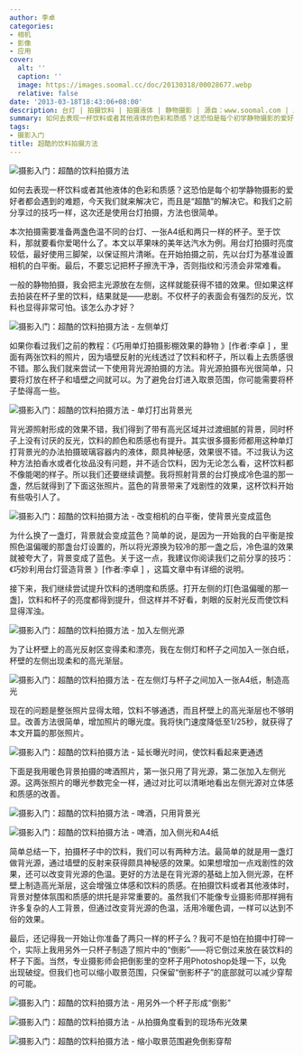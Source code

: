 ```yaml
---
author: 李卓
categories:
- 相机
- 影像
- 应用
cover:
  alt: ''
  caption: ''
  image: https://images.soomal.cc/doc/20130318/00028677.webp
  relative: false
date: '2013-03-18T18:43:06+08:00'
description: 台灯 | 拍摄饮料 | 拍摄液体 | 静物摄影 | 源自：www.soomal.com | 版权：原创 |  平均/总评分：09.98/429
summary: 如何去表现一杯饮料或者其他液体的色彩和质感？这恐怕是每个初学静物摄影的爱好者都会遇到的难题，今天我们就来解决它，而且是“超酷”的解决它。和我们之前分享过的技巧一样，这次还是使用台灯拍摄，方法也很简单。本次拍摄需要准备两盏色温不同的台灯、一张A4纸和两只一样的杯子。至于饮料，那就要看你爱喝什么了。
tags:
- 摄影入门
title: 超酷的饮料拍摄方法
---
```


![摄影入门：超酷的饮料拍摄方法](https://images.soomal.cc/doc/20130318/00028677.webp)



如何去表现一杯饮料或者其他液体的色彩和质感？这恐怕是每个初学静物摄影的爱好者都会遇到的难题，今天我们就来解决它，而且是“超酷”的解决它。和我们之前分享过的技巧一样，这次还是使用台灯拍摄，方法也很简单。



本次拍摄需要准备两盏色温不同的台灯、一张A4纸和两只一样的杯子。至于饮料，那就要看你爱喝什么了。本文以苹果味的美年达汽水为例。用台灯拍摄时亮度较低，最好使用三脚架，以保证照片清晰。在开始拍摄之前，先以台灯为基准设置相机的白平衡。最后，不要忘记把杯子擦洗干净，否则指纹和污渍会非常难看。



一般的静物拍摄，我会把主光源放在左侧，这样就能获得不错的效果。但如果这样去拍装在杯子里的饮料，结果就是――悲剧。不仅杯子的表面会有强烈的反光，饮料也显得非常可怕。该怎么办才好？



![摄影入门：超酷的饮料拍摄方法 - 左侧单灯](https://images.soomal.cc/doc/20130318/00028678.webp)



如果你看过我们之前的教程：《巧用单灯拍摄影棚效果的静物 》[作者:李卓 ]
，里面有两张饮料的照片，因为墙壁反射的光线透过了饮料和杯子，所以看上去质感很不错。那么我们就来尝试一下使用背光源拍摄的方法。背光源拍摄布光很简单，只要将灯放在杯子和墙壁之间就可以。为了避免台灯进入取景范围，你可能需要将杯子垫得高一些。



![摄影入门：超酷的饮料拍摄方法 - 单灯打出背景光](https://images.soomal.cc/doc/20130318/00028679.webp)



背光源照射形成的效果不错，我们得到了带有高光区域并过渡细腻的背景，同时杯子上没有讨厌的反光，饮料的颜色和质感也有提升。其实很多摄影师都用这种单灯打背景光的办法拍摄玻璃容器内的液体，颇具神秘感，效果很不错。不过我认为这种方法拍香水或者化妆品没有问题，并不适合饮料，因为无论怎么看，这杯饮料都不像能喝的样子。所以我们还要继续调整。我将照射背景的台灯换成冷色温的那一盏，然后就得到了下面这张照片。蓝色的背景带来了戏剧性的效果，这杯饮料开始有些吸引人了。



![摄影入门：超酷的饮料拍摄方法 - 改变相机的白平衡，使背景光变成蓝色](https://images.soomal.cc/doc/20130318/00028680.webp)



为什么换了一盏灯，背景就会变成蓝色？简单的说，是因为一开始我的白平衡是按照色温偏暖的那盏台灯设置的，所以将光源换为较冷的那一盏之后，冷色温的效果就被夸大了，背景变成了蓝色。关于这一点，我建议你阅读我们之前分享的技巧：《巧妙利用台灯营造背景 》[作者:李卓 ]
，这篇文章中有详细的说明。



接下来，我们继续尝试提升饮料的透明度和质感。打开左侧的灯[色温偏暖的那一盏]，饮料和杯子的亮度都得到提升，但这样并不好看，刺眼的反射光反而使饮料显得浑浊。



![摄影入门：超酷的饮料拍摄方法 - 加入左侧光源](https://images.soomal.cc/doc/20130318/00028681.webp)



为了让杯壁上的高光反射区变得柔和漂亮，我在左侧灯和杯子之间加入一张白纸，杯壁的左侧出现柔和的高光渐层。



![摄影入门：超酷的饮料拍摄方法 - 在左侧灯与杯子之间加入一张A4纸，制造高光](https://images.soomal.cc/doc/20130318/00028682.webp)



现在的问题是整张照片显得太暗，饮料不够通透，而且杯壁上的高光渐层也不够明显。改善方法很简单，增加照片的曝光度。我将快门速度降低至1/25秒，就获得了本文开篇的那张照片。



![摄影入门：超酷的饮料拍摄方法 - 延长曝光时间，使饮料看起来更通透](https://images.soomal.cc/doc/20130318/00028683.webp)



下面是我用暖色背景拍摄的啤酒照片，第一张只用了背光源，第二张加入左侧光源。这两张照片的曝光参数完全一样，通过对比可以清晰地看出左侧光源对立体感和质感的改善。



![摄影入门：超酷的饮料拍摄方法 - 啤酒，只用背景光](https://images.soomal.cc/doc/20130318/00028684.webp)



![摄影入门：超酷的饮料拍摄方法 - 啤酒，加入侧光和A4纸](https://images.soomal.cc/doc/20130318/00028685.webp)



简单总结一下，拍摄杯子中的饮料，我们可以有两种方法。最简单的就是用一盏灯做背光源，通过墙壁的反射来获得颇具神秘感的效果。如果想增加一点戏剧性的效果，还可以改变背光源的色温。更好的方法是在背光源的基础上加入侧光源，在杯壁上制造高光渐层，这会增强立体感和饮料的质感。在拍摄饮料或者其他液体时，背景对整体氛围和质感的烘托是非常重要的。虽然我们不能像专业摄影师那样拥有许多复杂的人工背景，但通过改变背光源的色温，活用冷暖色调，一样可以达到不俗的效果。



最后，还记得我一开始让你准备了两只一样的杯子么？我可不是怕在拍摄中打碎一个，实际上我用另外一只杯子制造了照片中的“倒影”――将它倒过来放在装饮料的杯子下面。当然，专业摄影师会把倒影里的空杯子用Photoshop处理一下，以免出现破绽。但我们也可以缩小取景范围，只保留“倒影杯子”的底部就可以减少穿帮的可能。



![摄影入门：超酷的饮料拍摄方法 - 用另外一个杯子形成“倒影”](https://images.soomal.cc/doc/20130318/00028686.webp)



![摄影入门：超酷的饮料拍摄方法 - 从拍摄角度看到的现场布光效果](https://images.soomal.cc/doc/20130318/00028687.webp)



![摄影入门：超酷的饮料拍摄方法 - 缩小取景范围避免倒影穿帮](https://images.soomal.cc/doc/20130318/00028688.webp)